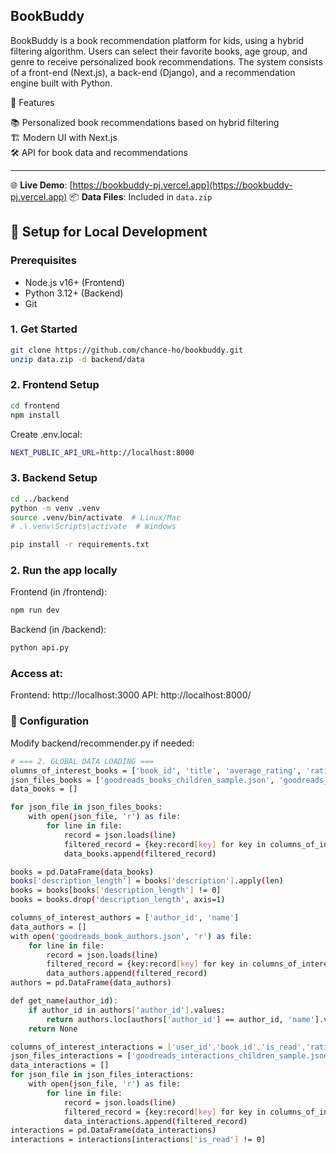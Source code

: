 ## BookBuddy

BookBuddy is a book recommendation platform for kids, using a hybrid filtering algorithm. Users can select their favorite books, age group, and genre to receive personalized book recommendations. The system consists of a front-end (Next.js), a back-end (Django), and a recommendation engine built with Python.

📌 Features

📚 Personalized book recommendations based on hybrid filtering<br>
🏗️ Modern UI with Next.js<br>
🛠️ API for book data and recommendations<br>

---
🌐 **Live Demo**: [https://bookbuddy-pj.vercel.app](https://bookbuddy-pj.vercel.app)
📦 **Data Files**: Included in `data.zip`

## 🚀 Setup for Local Development

### Prerequisites
- Node.js v16+ (Frontend)
- Python 3.12+ (Backend)
- Git

### 1. Get Started
```bash
git clone https://github.com/chance-ho/bookbuddy.git
unzip data.zip -d backend/data
```

### 2. Frontend Setup
```bash
cd frontend
npm install
```
Create .env.local:
```bash
NEXT_PUBLIC_API_URL=http://localhost:8000
```


### 3. Backend Setup
```bash
cd ../backend
python -m venv .venv
source .venv/bin/activate  # Linux/Mac
# .\.venv\Scripts\activate  # Windows

pip install -r requirements.txt
```

### 2. Run the app locally
Frontend (in /frontend):
```bash
npm run dev
```

Backend (in /backend):
```bash
python api.py
```

### Access at:
Frontend: http://localhost:3000
API: http://localhost:8000/


### 🔧 Configuration
Modify backend/recommender.py if needed:
```bash
# === 2. GLOBAL DATA LOADING ===
olumns_of_interest_books = ['book_id', 'title', 'average_rating', 'ratings_count','description', 'num_pages', 'popular_shelves','image_url','authors']
json_files_books = ['goodreads_books_children_sample.json', 'goodreads_books_young_adult_sample.json']
data_books = []

for json_file in json_files_books:
    with open(json_file, 'r') as file:
        for line in file:
            record = json.loads(line)
            filtered_record = {key:record[key] for key in columns_of_interest_books}
            data_books.append(filtered_record)

books = pd.DataFrame(data_books)
books['description_length'] = books['description'].apply(len)
books = books[books['description_length'] != 0]
books = books.drop('description_length', axis=1)

columns_of_interest_authors = ['author_id', 'name']
data_authors = []
with open('goodreads_book_authors.json', 'r') as file:
    for line in file:
        record = json.loads(line)
        filtered_record = {key:record[key] for key in columns_of_interest_authors}
        data_authors.append(filtered_record)
authors = pd.DataFrame(data_authors)

def get_name(author_id):
    if author_id in authors['author_id'].values:
        return authors.loc[authors['author_id'] == author_id, 'name'].values[0]
    return None

columns_of_interest_interactions = ['user_id','book_id','is_read','rating']
json_files_interactions = ['goodreads_interactions_children_sample.json', 'goodreads_interactions_young_adult_sample.json']
data_interactions = []
for json_file in json_files_interactions:
    with open(json_file, 'r') as file:
        for line in file:
            record = json.loads(line)
            filtered_record = {key:record[key] for key in columns_of_interest_interactions}
            data_interactions.append(filtered_record)
interactions = pd.DataFrame(data_interactions)
interactions = interactions[interactions['is_read'] != 0]
```

